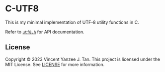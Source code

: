 # C-UTF8

This is my minimal implementation of UTF-8 utility functions in C.

Refer to [`utf8.h`](utf8.h) for API documentation.

## License

Copyright &copy; 2023 Vincent Yanzee J. Tan. This project is licensed under
the MIT License. See [LICENSE](LICENSE) for more information.
